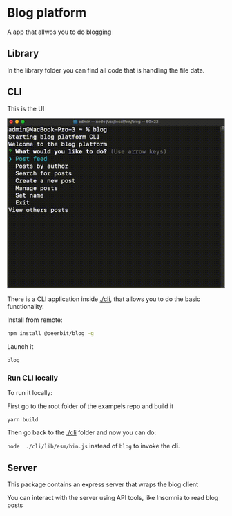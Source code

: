 # Blog platform 

A app that allwos you to do blogging

## Library
In the library folder you can find all code that is handling the file data.


## CLI

This is the UI

<img src="./demo-cli.gif" width="600" />

There is a CLI application inside [./cli](./cli), that allows you to do the basic functionality.

Install from remote: 

```sh
npm install @peerbit/blog -g
```

Launch it
```sh
blog
```


### Run CLI locally
To run it locally:

First go to the root folder of the exampels repo and build it

```
yarn build
```

Then go back to the [./cli](./cli) folder and now you can do: 

```node  ./cli/lib/esm/bin.js``` instead of ```blog``` to invoke the cli. 



## Server

This package contains an express server that wraps the blog client

You can interact with the server using API tools, like Insomnia to read blog posts

